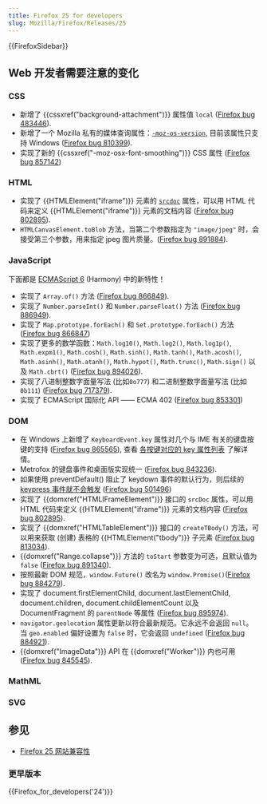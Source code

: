 ```yaml
---
title: Firefox 25 for developers
slug: Mozilla/Firefox/Releases/25
---
```


{{FirefoxSidebar}}

## Web 开发者需要注意的变化

### CSS

- 新增了 {{cssxref("background-attachment")}} 属性值 `local` ([Firefox bug 483446](https://bugzil.la/483446)).
- 新增了一个 Mozilla 私有的媒体查询属性：[`-moz-os-version`](/zh-CN/docs/Web/Guide/CSS/Media_queries#-moz-os-version), 目前该属性只支持 Windows ([Firefox bug 810399](https://bugzil.la/810399)).
- 实现了新的 {{cssxref("-moz-osx-font-smoothing")}} CSS 属性 ([Firefox bug 857142](https://bugzil.la/857142))

### HTML

- 实现了 {{HTMLElement("iframe")}} 元素的 [`srcdoc`](/zh-CN/docs/Web/HTML/Element/iframe#srcdoc) 属性，可以用 HTML 代码来定义 {{HTMLElement("iframe")}} 元素的文档内容 ([Firefox bug 802895](https://bugzil.la/802895)).
- `HTMLCanvasElement.toBlob` 方法，当第二个参数指定为 `"image/jpeg"` 时，会接受第三个参数，用来指定 jpeg 图片质量。([Firefox bug 891884](https://bugzil.la/891884)).

### JavaScript

下面都是 [ECMAScript 6](/zh-CN/docs/Web/JavaScript/ECMAScript_6_support_in_Mozilla) (Harmony) 中的新特性！

- 实现了 `Array.of()` 方法 ([Firefox bug 866849](https://bugzil.la/866849)).
- 实现了 `Number.parseInt()` 和 `Number.parseFloat()` 方法 ([Firefox bug 886949](https://bugzil.la/886949)).
- 实现了 `Map.prototype.forEach()` 和 `Set.prototype.forEach()` 方法 ([Firefox bug 866847](https://bugzil.la/866847))
- 实现了更多的数学函数：`Math.log10()`, `Math.log2()`, `Math.log1p()`, `Math.expm1()`, `Math.cosh()`, `Math.sinh()`, `Math.tanh()`, `Math.acosh()`, `Math.asinh()`, `Math.atanh()`, `Math.hypot()`, `Math.trunc()`, `Math.sign()` 以及 `Math.cbrt()` ([Firefox bug 894026](https://bugzil.la/894026)).
- 实现了八进制整数字面量写法 (比如`0o777`) 和二进制整数字面量写法 (比如`0b111`) ([Firefox bug 717379](https://bugzil.la/717379)).
- 实现了 ECMAScript 国际化 API —— ECMA 402 ([Firefox bug 853301](https://bugzil.la/853301))

### DOM

- 在 Windows 上新增了 `KeyboardEvent.key` 属性对几个与 IME 有关的键盘按键的支持 ([Firefox bug 865565](https://bugzil.la/865565)), 查看 [各按键对应的 key 属性列表](/zh-CN/docs/Web/API/KeyboardEvent#keyname_table_win) 了解详情。
- Metrofox 的键盘事件和桌面版实现统一 ([Firefox bug 843236](https://bugzil.la/843236)).
- 如果使用 preventDefault() 阻止了 keydown 事件的默认行为，则后续的 [keypress 事件就不会触发](</zh-CN/docs/Web/Reference/Events/keydown#preventDefault()_of_keydown_event>) ([Firefox bug 501496](https://bugzil.la/501496))
- 实现了 {{domxref("HTMLIFrameElement")}} 接口的 `srcDoc` 属性，可以用 HTML 代码来定义 {{HTMLElement("iframe")}} 元素的文档内容 ([Firefox bug 802895](https://bugzil.la/802895)).
- 实现了 {{domxref("HTMLTableElement")}} 接口的 `createTBody()` 方法，可以用来获取 (创建) 表格的 {{HTMLElement("tbody")}} 子元素 ([Firefox bug 813034](https://bugzil.la/813034)).
- {{domxref("Range.collapse")}} 方法的 `toStart` 参数变为可选，且默认值为 `false` ([Firefox bug 891340](https://bugzil.la/891340)).
- 按照最新 DOM 规范，`window.Future()` 改名为 `window.Promise()`([Firefox bug 884279](https://bugzil.la/884279)).
- 实现了 document.firstElementChild, document.lastElementChild, document.children, document.childElementCount 以及 DocumentFragment 的 `parentNode` 等属性 ([Firefox bug 895974](https://bugzil.la/895974)).
- `navigator.geolocation` 属性更新以符合最新规范。它永远不会返回 `null`。当 `geo.enabled` 偏好设置为 `false` 时，它会返回 `undefined` ([Firefox bug 884921](https://bugzil.la/884921)).
- {{domxref("ImageData")}} API 在 {{domxref("Worker")}} 内也可用 ([Firefox bug 845545](https://bugzil.la/845545)).

### MathML

### SVG

## 参见

- [Firefox 25 网站兼容性](/zh-CN/docs/Mozilla/Firefox/Releases/25/Site_Compatibility)

### 更早版本

{{Firefox_for_developers('24')}}

